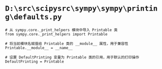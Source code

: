 # `D:\src\scipysrc\sympy\sympy\printing\defaults.py`

```
# 从 sympy.core._print_helpers 模块中导入 Printable 类
from sympy.core._print_helpers import Printable

# 将当前模块名赋值给 Printable 类的 __module__ 属性，用于兼容性
Printable.__module__ = __name__

# 设置 DefaultPrinting 变量为 Printable 类的引用，用于默认的打印操作
DefaultPrinting = Printable
```